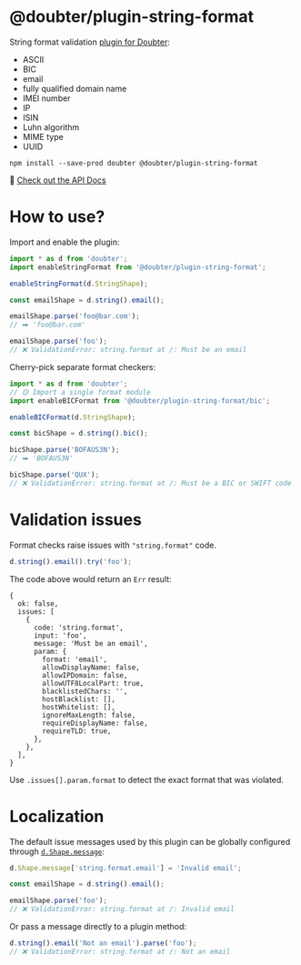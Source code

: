 # @doubter/plugin-string-format

String format validation [plugin for Doubter](https://github.com/smikhalevski/doubter):

- ASCII
- BIC
- email
- fully qualified domain name
- IMEI number
- IP
- ISIN
- Luhn algorithm
- MIME type
- UUID

```shell
npm install --save-prod doubter @doubter/plugin-string-format
```

🔎 [Check out the API Docs](https://smikhalevski.github.io/doubter-plugin-string-format)

# How to use?

Import and enable the plugin:

```ts
import * as d from 'doubter';
import enableStringFormat from '@doubter/plugin-string-format';

enableStringFormat(d.StringShape);

const emailShape = d.string().email();

emailShape.parse('foo@bar.com');
// ⮕ 'foo@bar.com'

emailShape.parse('foo');
// ❌ ValidationError: string.format at /: Must be an email
```

Cherry-pick separate format checkers:

```ts
import * as d from 'doubter';
// 🟡 Import a single format module
import enableBICFormat from '@doubter/plugin-string-format/bic';

enableBICFormat(d.StringShape);

const bicShape = d.string().bic();

bicShape.parse('BOFAUS3N');
// ⮕ 'BOFAUS3N'

bicShape.parse('QUX');
// ❌ ValidationError: string.format at /: Must be a BIC or SWIFT code
```

# Validation issues

Format checks raise issues with `"string.format"` code.

```ts
d.string().email().try('foo');
```

The code above would return an `Err` result:

```json5
{
  ok: false,
  issues: [
    {
      code: 'string.format',
      input: 'foo',
      message: 'Must be an email',
      param: {
        format: 'email',
        allowDisplayName: false,
        allowIPDomain: false,
        allowUTF8LocalPart: true,
        blacklistedChars: '',
        hostBlacklist: [],
        hostWhitelist: [],
        ignoreMaxLength: false,
        requireDisplayName: false,
        requireTLD: true,
      },
    },
  ],
}
```

Use `.issues[].param.format` to detect the exact format that was violated.

# Localization

The default issue messages used by this plugin can be globally configured through
[`d.Shape.message`](https://smikhalevski.github.io/doubter/latest/classes/core.Shape.html#messages):

```ts
d.Shape.message['string.format.email'] = 'Invalid email';

const emailShape = d.string().email();

emailShape.parse('foo');
// ❌ ValidationError: string.format at /: Invalid email
```

Or pass a message directly to a plugin method:

```ts
d.string().email('Not an email').parse('foo');
// ❌ ValidationError: string.format at /: Not an email
```
